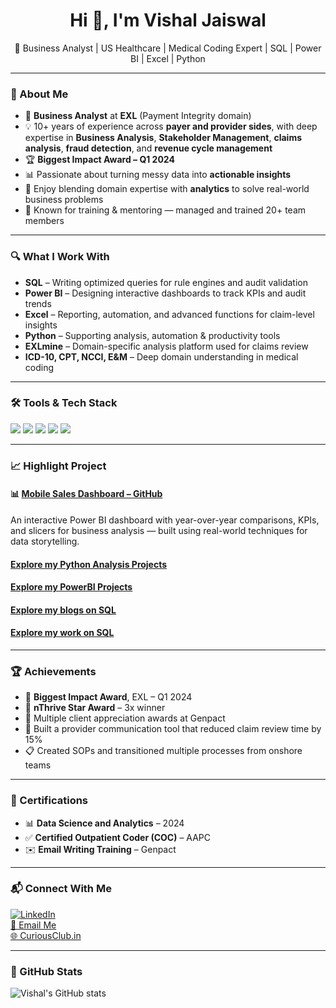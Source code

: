 <h1 align="center">Hi 👋, I'm Vishal Jaiswal</h1>
<p align="center">
🎯 Business Analyst | US Healthcare | Medical Coding Expert | SQL | Power BI | Excel | Python  
</p>

---

### 🧠 About Me

- 💼 **Business Analyst** at **EXL** (Payment Integrity domain)  
- 💡 10+ years of experience across **payer and provider sides**, with deep expertise in **Business Analysis**, **Stakeholder Management**, **claims analysis**, **fraud detection**, and **revenue cycle management**
- 🏆 **Biggest Impact Award – Q1 2024**
- 📊 Passionate about turning messy data into **actionable insights**
- 🧪 Enjoy blending domain expertise with **analytics** to solve real-world business problems
- 🤝 Known for training & mentoring — managed and trained 20+ team members

---

### 🔍 What I Work With

- **SQL** – Writing optimized queries for rule engines and audit validation  
- **Power BI** – Designing interactive dashboards to track KPIs and audit trends  
- **Excel** – Reporting, automation, and advanced functions for claim-level insights  
- **Python** – Supporting analysis, automation & productivity tools  
- **EXLmine** – Domain-specific analysis platform used for claims review  
- **ICD-10, CPT, NCCI, E&M** – Deep domain understanding in medical coding  

---

### 🛠️ Tools & Tech Stack

<p align="left">
  <img src="https://img.shields.io/badge/Power BI-F2C811?style=for-the-badge&logo=powerbi&logoColor=black"/>
  <img src="https://img.shields.io/badge/SQL-336791?style=for-the-badge&logo=postgresql&logoColor=white"/>
  <img src="https://img.shields.io/badge/Excel-217346?style=for-the-badge&logo=microsoft-excel&logoColor=white"/>
  <img src="https://img.shields.io/badge/Python-3776AB?style=for-the-badge&logo=python&logoColor=white"/>
  <img src="https://img.shields.io/badge/Healthcare Coding-blue?style=for-the-badge"/>
</p>

---

### 📈 Highlight Project

#### 📊 [Mobile Sales Dashboard – GitHub](https://github.com/Jaiswalmagic1/Mobile-Sales-Dashboard)
An interactive Power BI dashboard with year-over-year comparisons, KPIs, and slicers for business analysis — built using real-world techniques for data storytelling.

#### [Explore my Python Analysis Projects](https://github.com/Jaiswalmagic1/Python/)

#### [Explore my PowerBI Projects](https://github.com/Jaiswalmagic1/Power-BI)

#### [Explore my blogs on SQL](https://curiousclub.in/?s=SQL)

#### [Explore my work on SQL](https://github.com/Jaiswalmagic1/SQL)


<!--START_SECTION:projects-->
<!--END_SECTION:projects-->

---

### 🏆 Achievements

- 🥇 **Biggest Impact Award**, EXL – Q1 2024  
- 🏅 **nThrive Star Award** – 3x winner  
- 🥉 Multiple client appreciation awards at Genpact  
- 🚀 Built a provider communication tool that reduced claim review time by 15%  
- 📋 Created SOPs and transitioned multiple processes from onshore teams

---

### 📜 Certifications

- 📊 **Data Science and Analytics** – 2024  
- ✅ **Certified Outpatient Coder (COC)** – AAPC  
- ✉️ **Email Writing Training** – Genpact

---

### 📬 Connect With Me

[![LinkedIn](https://img.shields.io/badge/LinkedIn-blue?style=flat&logo=linkedin)](https://www.linkedin.com/in/vishal-jaiswal-data/)  
[📧 Email Me](mailto:jaiswalmagic1@gmail.com)  
[🌐 CuriousClub.in](https://curiousclub.in)

---

### 🧮 GitHub Stats

![Vishal's GitHub stats](https://github-readme-stats.vercel.app/api?username=Jaiswalmagic1&show_icons=true&theme=default)

